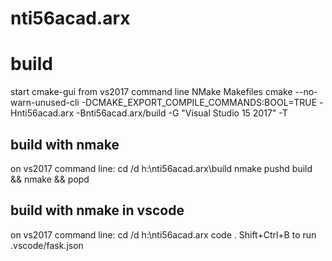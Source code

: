 # nti56acad.arx
# build

start cmake-gui from vs2017 command line
NMake Makefiles
cmake --no-warn-unused-cli -DCMAKE_EXPORT_COMPILE_COMMANDS:BOOL=TRUE -Hnti56acad.arx -Bnti56acad.arx/build -G "Visual Studio 15 2017" -T 
## build with nmake
on vs2017 command line:
cd /d h:\nti56acad.arx\build
nmake
pushd build && nmake && popd
## build with nmake in vscode
on vs2017 command line:
cd /d h:\nti56acad.arx
code .
Shift+Ctrl+B to run .vscode/fask.json
